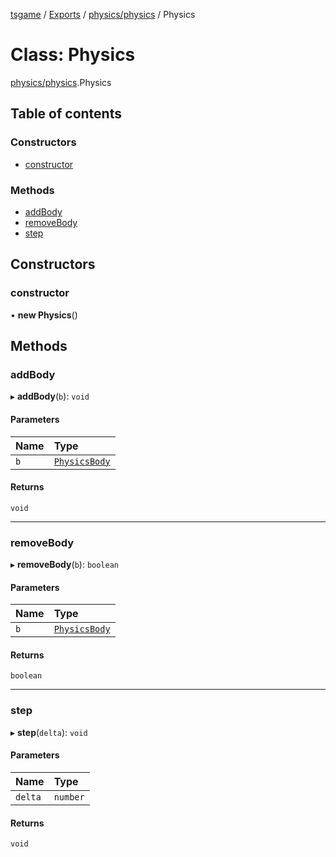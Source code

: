 [tsgame](../README.md) / [Exports](../modules.md) / [physics/physics](../modules/physics_physics.md) / Physics

# Class: Physics

[physics/physics](../modules/physics_physics.md).Physics

## Table of contents

### Constructors

- [constructor](physics_physics.Physics.md#constructor)

### Methods

- [addBody](physics_physics.Physics.md#addbody)
- [removeBody](physics_physics.Physics.md#removebody)
- [step](physics_physics.Physics.md#step)

## Constructors

### constructor

• **new Physics**()

## Methods

### addBody

▸ **addBody**(`b`): `void`

#### Parameters

| Name | Type |
| :------ | :------ |
| `b` | [`PhysicsBody`](physics_physicsBody.PhysicsBody.md) |

#### Returns

`void`

___

### removeBody

▸ **removeBody**(`b`): `boolean`

#### Parameters

| Name | Type |
| :------ | :------ |
| `b` | [`PhysicsBody`](physics_physicsBody.PhysicsBody.md) |

#### Returns

`boolean`

___

### step

▸ **step**(`delta`): `void`

#### Parameters

| Name | Type |
| :------ | :------ |
| `delta` | `number` |

#### Returns

`void`
